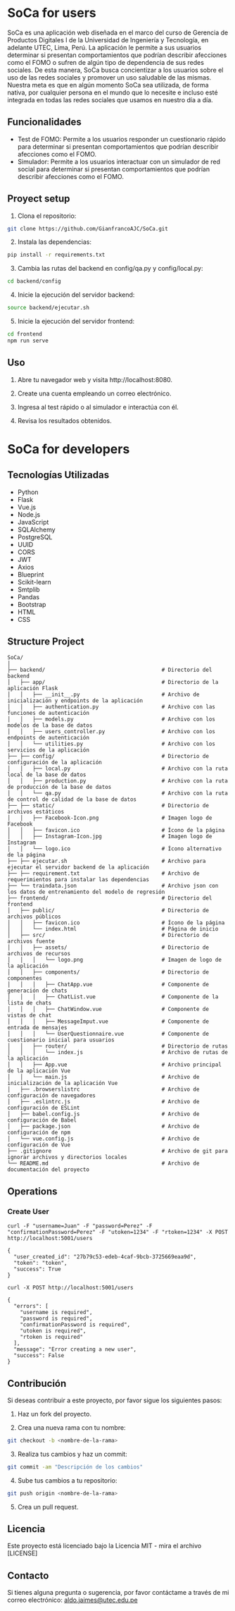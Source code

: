 # SoCa for users

SoCa es una aplicación web diseñada en el marco del curso de Gerencia de Productos Digitales I de la Universidad de Ingeniería y Tecnología, en adelante UTEC, Lima, Perú. La aplicación le permite a sus usuarios determinar si presentan comportamientos que podrían describir afecciones como el FOMO o sufren de algún tipo de dependencia de sus redes sociales. De esta manera, SoCa busca concientizar a los usuarios sobre el uso de las redes sociales y promover un uso saludable de las mismas. Nuestra meta es que en algún momento SoCa sea utilizada, de forma nativa, por cualquier persona en el mundo que lo necesite e incluso esté integrada en todas las redes sociales que usamos en nuestro día a día.

## Funcionalidades

- Test de FOMO: Permite a los usuarios responder un cuestionario rápido para determinar si presentan comportamientos que podrían describir afecciones como el FOMO.
- Simulador: Permite a los usuarios interactuar con un simulador de red social para determinar si presentan comportamientos que podrían describir afecciones como el FOMO.

## Proyect setup

1. Clona el repositorio:

```bash
git clone https://github.com/GianfrancoAJC/SoCa.git
```

2. Instala las dependencias:

```bash
pip install -r requirements.txt
```

3. Cambia las rutas del backend en config/qa.py y config/local.py:

```bash
cd backend/config
```

4. Inicie la ejecución del servidor backend:

```bash
source backend/ejecutar.sh
```

5. Inicie la ejecución del servidor frontend:

```bash
cd frontend
npm run serve
```

## Uso

1. Abre tu navegador web y visita http://localhost:8080.

2. Create una cuenta empleando un correo electrónico.

3. Ingresa al test rápido o al simulador e interactúa con él.

4. Revisa los resultados obtenidos.


# SoCa for developers

## Tecnologías Utilizadas

- Python
- Flask
- Vue.js
- Node.js
- JavaScript
- SQLAlchemy
- PostgreSQL
- UUID
- CORS
- JWT
- Axios
- Blueprint
- Scikit-learn
- Smtplib
- Pandas
- Bootstrap
- HTML
- CSS

## Structure Project

```
SoCa/
│
├── backend/                                     # Directorio del backend
│   ├── app/                                     # Directorio de la aplicación Flask
│   │   ├── __init__.py                          # Archivo de inicialización y endpoints de la aplicación
│   │   ├── authentication.py                    # Archivo con las funciones de autenticación
│   │   ├── models.py                            # Archivo con los modelos de la base de datos
│   │   ├── users_controller.py                  # Archivo con los endpoints de autenticación
│   │   └── utilities.py                         # Archivo con los servicios de la aplicación
├── ├── config/                                  # Directorio de configuración de la aplicación
│   │   ├── local.py                             # Archivo con la ruta local de la base de datos
│   │   ├── production.py                        # Archivo con la ruta de producción de la base de datos
│   │   └── qa.py                                # Archivo con la ruta de control de calidad de la base de datos
├── ├── static/                                  # Directorio de archivos estáticos
│   │   ├── Facebook-Icon.png                    # Imagen logo de Facebook
│   │   ├── favicon.ico                          # Ícono de la página
│   │   ├── Instagram-Icon.jpg                   # Imagen logo de Instagram
│   │   └── logo.ico                             # Ícono alternativo de la página
├── ├── ejecutar.sh                              # Archivo para ejecutar el servidor backend de la aplicación
├── ├── requirement.txt                          # Archivo de requerimientos para instalar las dependencias
├── └── traindata.json                           # Archivo json con los datos de entrenamiento del modelo de regresión
├── frontend/                                    # Directorio del frontend
│   ├── public/                                  # Directorio de archivos públicos
│   │   ├── favicon.ico                          # Ícono de la página
│   │   └── index.html                           # Página de inicio
│   ├── src/                                     # Directorio de archivos fuente
│   │   ├── assets/                              # Directorio de archivos de recursos
│   │   │   └── logo.png                         # Imagen de logo de la aplicación
│   │   ├── components/                          # Directorio de componentes
│   │   │   ├── ChatApp.vue                      # Componente de generación de chats
│   │   │   ├── ChatList.vue                     # Componente de la lista de chats
│   │   │   ├── ChatWindow.vue                   # Componente de vistas de chat
│   │   │   ├── MessageImput.vue                 # Componente de entrada de mensajes
│   │   │   └── UserQuestionnaire.vue            # Componente de cuestionario inicial para usuarios
│   │   ├── router/                              # Directorio de rutas
│   │   │   └── index.js                         # Archivo de rutas de la aplicación
│   │   ├── App.vue                              # Archivo principal de la aplicación Vue
│   │   └── main.js                              # Archivo de inicialización de la aplicación Vue
│   ├── .browserslistrc                          # Archivo de configuración de navegadores
│   ├── .eslintrc.js                             # Archivo de configuración de ESLint
│   ├── babel.config.js                          # Archivo de configuración de Babel
│   ├── package.json                             # Archivo de configuración de npm
│   └── vue.config.js                            # Archivo de configuración de Vue
├── .gitignore                                   # Archivo de git para ignorar archivos y directorios locales
└── README.md                                    # Archivo de documentación del proyecto
```

## Operations

### Create User

```
curl -F "username=Juan" -F "password=Perez" -F "confirmationPassword=Perez" -F "utoken=1234" -F "rtoken=1234" -X POST http://localhost:5001/users

{
  "user_created_id": "27b79c53-edeb-4caf-9bcb-3725669eaa9d",
  "token": "token",
  "success": True
}

curl -X POST http://localhost:5001/users

{
  "errors": [
    "username is required",
    "password is required",
    "confirmationPassword is required",
    "utoken is required",
    "rtoken is required"
  ],
  "message": "Error creating a new user",
  "success": False
}
```

## Contribución

Si deseas contribuir a este proyecto, por favor sigue los siguientes pasos:

1. Haz un fork del proyecto.

2. Crea una nueva rama con tu nombre:

```bash
git checkout -b <nombre-de-la-rama>
```

3. Realiza tus cambios y haz un commit:

```bash
git commit -am "Descripción de los cambios"
```

4. Sube tus cambios a tu repositorio:

```bash
git push origin <nombre-de-la-rama>
```

5. Crea un pull request.

## Licencia

Este proyecto está licenciado bajo la Licencia MIT - mira el archivo [LICENSE]

## Contacto

Si tienes alguna pregunta o sugerencia, por favor contáctame a través de mi correo electrónico: aldo.jaimes@utec.edu.pe
